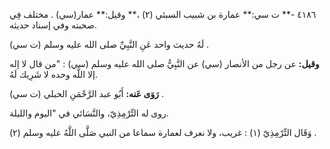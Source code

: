 ٤١٨٦ -** ت سي:** عمارة بن شبيب السبئي (٢) ،** وقيل:** عمار(سي) . مختلف فِي صحبته وفي إسناد حديثه.

لَهُ حديث واحد عَنِ النَّبِيِّ صلى الله عليه وسلم (ت سي) .

**وقيل:** عن رجل من الأنصار (سي) عن النَّبِيُّ صلى الله عليه وسلم (سي) : "من قال لا إله إلا اللَّه وحده لا شَرِيك لَهُ.

**رَوَى عَنه:** أَبُو عبد الرَّحْمَنِ الحبلي (ت سي) .

روى له التِّرْمِذِيّ، والنَّسَائي في "اليوم والليلة.

وَقَال التِّرْمِذِيّ (١) : غريب، ولا نعرف لعمارة سماعا من النبي صَلَّى اللَّهُ عليه وسلم (٢) .